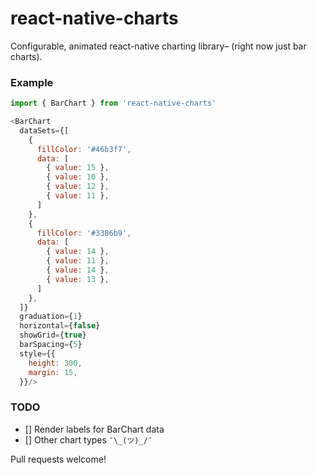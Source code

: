 # react-native-charts
Configurable, animated react-native charting library– (right now just bar charts).   

### Example
```javascript
import { BarChart } from 'react-native-charts'

<BarChart
  dataSets={[
    { 
      fillColor: '#46b3f7', 
      data: [
        { value: 15 },
        { value: 10 },
        { value: 12 },
        { value: 11 },
      ]
    },
    { 
      fillColor: '#3386b9', 
      data: [
        { value: 14 },
        { value: 11 },
        { value: 14 },
        { value: 13 },
      ]
    },
  ]}
  graduation={1}
  horizontal={false}
  showGrid={true}
  barSpacing={5}
  style={{
    height: 300,
    margin: 15,
  }}/>
```

### TODO
- [] Render labels for BarChart data
- [] Other chart types `¯\_(ツ)_/¯`

Pull requests welcome!